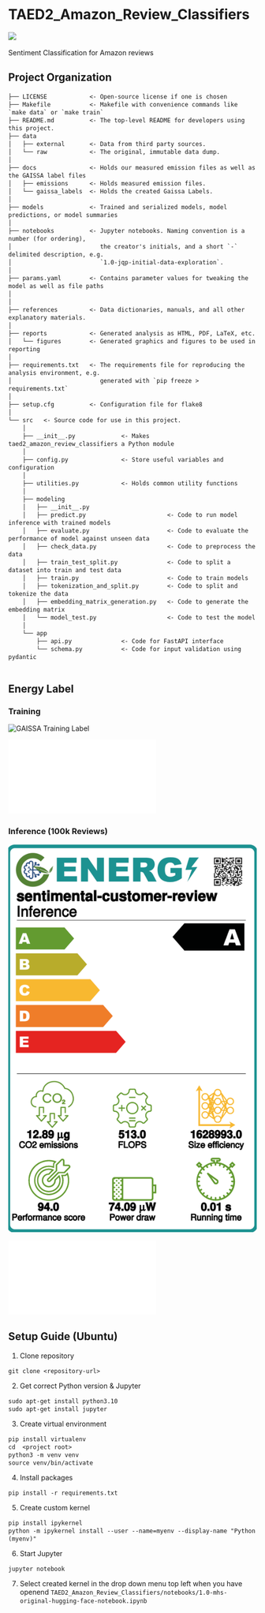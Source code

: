 # TAED2_Amazon_Review_Classifiers

<a target="_blank" href="https://cookiecutter-data-science.drivendata.org/">
    <img src="https://img.shields.io/badge/CCDS-Project%20template-328F97?logo=cookiecutter" />
</a>

Sentiment Classification for Amazon reviews

## Project Organization

```
├── LICENSE            <- Open-source license if one is chosen
├── Makefile           <- Makefile with convenience commands like `make data` or `make train`
├── README.md          <- The top-level README for developers using this project.
├── data
│   ├── external       <- Data from third party sources.
│   └── raw            <- The original, immutable data dump.
│
├── docs               <- Holds our measured emission files as well as the GAISSA label files
│   ├── emissions      <- Holds measured emission files.
│   └── gaissa_labels  <- Holds the created Gaissa Labels.
│
├── models             <- Trained and serialized models, model predictions, or model summaries
│
├── notebooks          <- Jupyter notebooks. Naming convention is a number (for ordering),
│                         the creator's initials, and a short `-` delimited description, e.g.
│                         `1.0-jqp-initial-data-exploration`.
│
├── params.yaml	       <- Contains parameter values for tweaking the model as well as file paths
│                       
│
├── references         <- Data dictionaries, manuals, and all other explanatory materials.
│
├── reports            <- Generated analysis as HTML, PDF, LaTeX, etc.
│   └── figures        <- Generated graphics and figures to be used in reporting
│
├── requirements.txt   <- The requirements file for reproducing the analysis environment, e.g.
│                         generated with `pip freeze > requirements.txt`
│
├── setup.cfg          <- Configuration file for flake8
│
└── src   <- Source code for use in this project.
    │
    ├── __init__.py             <- Makes taed2_amazon_review_classifiers a Python module
    │
    ├── config.py               <- Store useful variables and configuration
    │
    ├── utilities.py            <- Holds common utility functions
    │
    ├── modeling                
    │   ├── __init__.py 
    │   ├── predict.py                       <- Code to run model inference with trained models          
    │   ├── evaluate.py                      <- Code to evaluate the performance of model against unseen data
    │   ├── check_data.py                    <- Code to preprocess the data
    │   ├── train_test_split.py              <- Code to split a dataset into train and test data
    │   ├── train.py                         <- Code to train models
    │	├── tokenization_and_split.py        <- Code to split and tokenize the data
    │	├── embedding_matrix_generation.py   <- Code to generate the embedding matrix
    │	└── model_test.py                    <- Code to test the model
    │
    └── app
        ├── api.py              <- Code for FastAPI interface
        └── schema.py           <- Code for input validation using pydantic
    
```

## Energy Label

### Training

![GAISSA Training Label](docs/gaissa_labels/Gaissa_training_label_sentiment.jpg)

![Training Label PDF](docs/gaissa_labels/Gaissa_training_label_sentiment.pdf?raw=true "Training Label")

### Inference (100k Reviews)
![GAISSA Inference Label](docs/gaissa_labels/Gaissa_inference_label_sentiment.jpg)

![Inference Label PDF](docs/gaissa_labels/Gaissa_inference_label_sentiment.pdf?raw=true "Inference Label")


## Setup Guide (Ubuntu)
1. Clone repository
```
git clone <repository-url>
```
2. Get correct Python version & Jupyter
```
sudo apt-get install python3.10
sudo apt-get install jupyter
```
3. Create virtual environment
```
pip install virtualenv
cd  <project root>
python3 -m venv venv
source venv/bin/activate
```
4. Install packages
```
pip install -r requirements.txt
```
5. Create custom kernel
```
pip install ipykernel
python -m ipykernel install --user --name=myenv --display-name "Python (myenv)"
```
6. Start Jupyter
```
jupyter notebook
```
7. Select created kernel in the drop down menu top left when you have openend ```TAED2_Amazon_Review_Classifiers/notebooks/1.0-mhs-original-hugging-face-notebook.ipynb```
